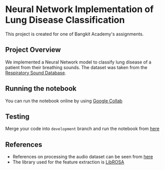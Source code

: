 # Neural Network Implementation of Lung Disease Classification
This project is created for one of Bangkit Academy's assignments.
## Project Overview
We implemented a Neural Network model to classify lung disease of a patient from their breathing sounds. The dataset was taken from the [Respiratory Sound Database](https://www.kaggle.com/vbookshelf/respiratory-sound-database).
## Running the notebook
You can run the notebook online by using
[Google Collab](https://colab.research.google.com/github/ngoding/bangkit-project/blob/master/main-notebook.ipynb)
## Testing
Merge your code into `development` branch and run the notebook from [here](https://colab.research.google.com/github/ngoding/bangkit-project/blob/development/main-notebook.ipynb)
## References
- References on processing the audio dataset can be seen from [here](https://www.kaggle.com/gizemtanriver/disease-classification-by-cnn-using-mfcc)
- The library used for the feature extraction is [LibROSA](https://librosa.github.io/librosa/feature.html)